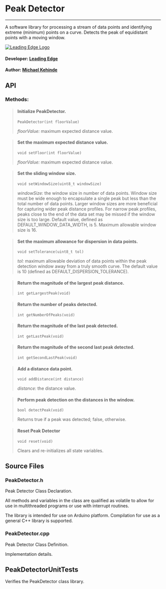 # Peak Detector
___

A software library for processing a stream of data points and identifying extreme (minimum) points on a curve. Detects the peak of equidistant points with a moving window. 

[![Leading Edge Logo](https://media-exp1.licdn.com/dms/image/C4E0BAQF-UbPKHHBySg/company-logo_200_200/0?e=2159024400&v=beta&t=gL1TuL_tFEYqSpDxn2hsdtfIJe7isOleo7h-oLenYiE)](https://www.linkedin.com/company/leading-edge-mcmaster)

#### Developer: [Leading Edge](https://www.linkedin.com/company/leading-edge-mcmaster)
#### Author: [Michael Kehinde](https://www.linkedin.com/company/leading-edge-mcmaster)

## API

### Methods:  

>#### Initialize PeakDetector.  
>```
>PeakDetector(int floorValue)
>```
> *floorValue:* maximum expected distance value.  


<!-- -->
>#### Set the maximum expected distance value.  
>```
>void setFloor(int floorValue)
>```
> *floorValue:* maximum expected distance value. 



<!-- -->
>#### Set the sliding window size.
>```
>void setWindowSize(uint8_t windowSize)
>```
> *windowSize:* the window size in number of data points. Window size must be wide enough to encapsulate a single peak but less than the total number of data points. Larger window sizes are more beneficial for capturing wider peak distance profiles. For narrow peak profiles, peaks close to the end of the data set may be missed if the window size is too large. Default value, defined as DEFAULT\_WINDOW\_DATA\_WIDTH, is 5. Maximum allowable window size is 16.


<!-- -->
>#### Set the maximum allowance for dispersion in data points. 
>```
>void setTolerance(uint8_t tol)
>```
> *tol:* maximum allowable deviation of data points within the 
>			peak detection window away from a truly smooth curve.
>			The default value is 10 (defined as
>			DEFAULT\_DISPERSION\_TOLERANCE).


<!-- -->
>#### Return the magnitude of the largest peak distance. 
>```
>int getLargestPeak(void)
>```


<!-- -->
>#### Return the number of peaks detected. 
>```
>int getNumberOfPeaks(void)
>```


<!-- -->
>#### Return the magnitude of the last peak detected.
>```
>int getLastPeak(void)
>```


<!-- -->
>#### Return the magnitude of the second last peak detected. 
>```
>int getSecondLastPeak(void)
>```


<!-- -->
>#### Add a distance data point.
>```
>void addDistance(int distance)
>```
> *distance:* the distance value. 


<!-- -->
>#### Perform peak detection on the distances in the window.
>```
>bool detectPeak(void)
>```
> Returns true if a peak was detected; false, otherwise.


<!-- -->
>#### Reset Peak Detector
>```
>void reset(void)
>```
>Clears and re-initializes all state variables. 


## Source Files

### PeakDetector.h 
Peak Detector Class Declaration.

All methods and variables in the class are qualified as volatile to allow for use in multithreaded programs or use with interrupt routines. 

The library is intended for use on Arduino platform. Compilation for use as a general C++ library is supported. 

### PeakDetector.cpp
Peak Detector Class Definition.  

Implementation details.

## PeakDetectorUnitTests
Verifies the PeakDetector class library. 